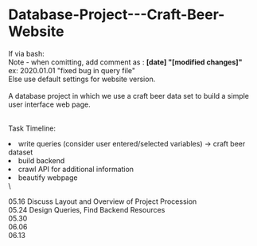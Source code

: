 # Database-Project---Craft-Beer-Website

If via bash:\
Note - when comitting, add comment as : <b>[date] "[modified changes]"</b>\
ex: 2020.01.01 "fixed bug in query file"\
Else use default settings for website version.\
\
A database project in which we use a craft beer data set to build a simple user interface web page.


<br> Task Timeline: </br>
<li> write queries (consider user entered/selected variables) -> craft beer dataset </li>
<li> build backend </li>
<li> crawl API for additional information </li>
<li> beautify webpage </li>\


05.16 Discuss Layout and Overview of Project Procession\
05.24 Design Queries, Find Backend Resources\
05.30\
06.06\
06.13
